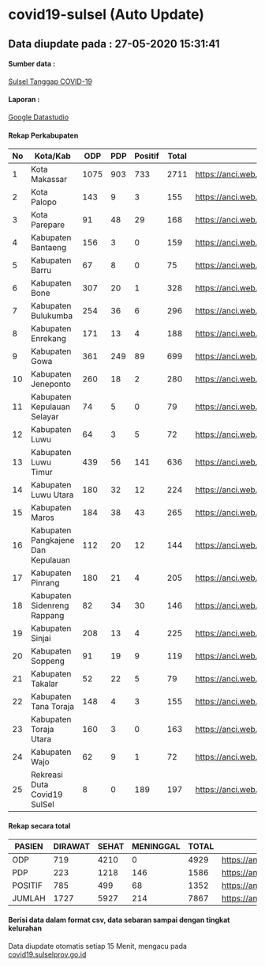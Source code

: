 
# covid19-sulsel (Auto Update)

## Data diupdate pada : 27-05-2020 15:31:41

#### Sumber data :
[Sulsel Tanggap COVID-19](https://covid19.sulselprov.go.id)

#### Laporan :
[Google Datastudio](https://datastudio.google.com/s/jythWGc1j4w)

#### Rekap Perkabupaten 
|No|Kota/Kab|ODP|PDP|Positif|Total|Link|
| --- | --- | --- | --- | --- | --- | --- |
|1|Kota Makassar|1075|903|733|2711|https://anci.web.id/cor/kota_makassar|
|2|Kota Palopo|143|9|3|155|https://anci.web.id/cor/kota_palopo|
|3|Kota Parepare|91|48|29|168|https://anci.web.id/cor/kota_parepare|
|4|Kabupaten Bantaeng|156|3|0|159|https://anci.web.id/cor/kabupaten_bantaeng|
|5|Kabupaten Barru|67|8|0|75|https://anci.web.id/cor/kabupaten_barru|
|6|Kabupaten Bone|307|20|1|328|https://anci.web.id/cor/kabupaten_bone|
|7|Kabupaten Bulukumba|254|36|6|296|https://anci.web.id/cor/kabupaten_bulukumba|
|8|Kabupaten Enrekang|171|13|4|188|https://anci.web.id/cor/kabupaten_enrekang|
|9|Kabupaten Gowa|361|249|89|699|https://anci.web.id/cor/kabupaten_gowa|
|10|Kabupaten Jeneponto|260|18|2|280|https://anci.web.id/cor/kabupaten_jeneponto|
|11|Kabupaten Kepulauan Selayar|74|5|0|79|https://anci.web.id/cor/kabupaten_kepulauan_selayar|
|12|Kabupaten Luwu|64|3|5|72|https://anci.web.id/cor/kabupaten_luwu|
|13|Kabupaten Luwu Timur|439|56|141|636|https://anci.web.id/cor/kabupaten_luwu_timur|
|14|Kabupaten Luwu Utara|180|32|12|224|https://anci.web.id/cor/kabupaten_luwu_utara|
|15|Kabupaten Maros|184|38|43|265|https://anci.web.id/cor/kabupaten_maros|
|16|Kabupaten Pangkajene Dan Kepulauan|112|20|12|144|https://anci.web.id/cor/kabupaten_pangkajene_dan_kepulauan|
|17|Kabupaten Pinrang|180|21|4|205|https://anci.web.id/cor/kabupaten_pinrang|
|18|Kabupaten Sidenreng Rappang|82|34|30|146|https://anci.web.id/cor/kabupaten_sidenreng_rappang|
|19|Kabupaten Sinjai|208|13|4|225|https://anci.web.id/cor/kabupaten_sinjai|
|20|Kabupaten Soppeng|91|19|9|119|https://anci.web.id/cor/kabupaten_soppeng|
|21|Kabupaten Takalar|52|22|5|79|https://anci.web.id/cor/kabupaten_takalar|
|22|Kabupaten Tana Toraja|148|4|3|155|https://anci.web.id/cor/kabupaten_tana_toraja|
|23|Kabupaten Toraja Utara|160|3|0|163|https://anci.web.id/cor/kabupaten_toraja_utara|
|24|Kabupaten Wajo|62|9|1|72|https://anci.web.id/cor/kabupaten_wajo|
|25|Rekreasi Duta Covid19 SulSel|8|0|189|197|https://anci.web.id/cor/rekreasi_duta_covid19_sulsel|

#### Rekap secara total

| PASIEN | DIRAWAT | SEHAT | MENINGGAL | TOTAL | LINK |
| ---- | -------- | ---- | ---- |  ---- | ---- |
| ODP | 719 | 4210 | 0 | 4929 | https://anci.web.id/cor/odp_detail.html |
| PDP | 223 | 1218 | 146 | 1586 | https://anci.web.id/cor/pdp_detail.html |
| POSITIF | 785 | 499 | 68 | 1352 | https://anci.web.id/cor/positif_detail.html |
| JUMLAH | 1727 | 5927 | 214 | 7867 | https://anci.web.id/cor/jumlah_sulsel/ |

 
#### Berisi data dalam format csv, data sebaran sampai dengan tingkat kelurahan

Data diupdate otomatis setiap 15 Menit, mengacu pada [covid19.sulselprov.go.id](https://covid19.sulselprov.go.id)

